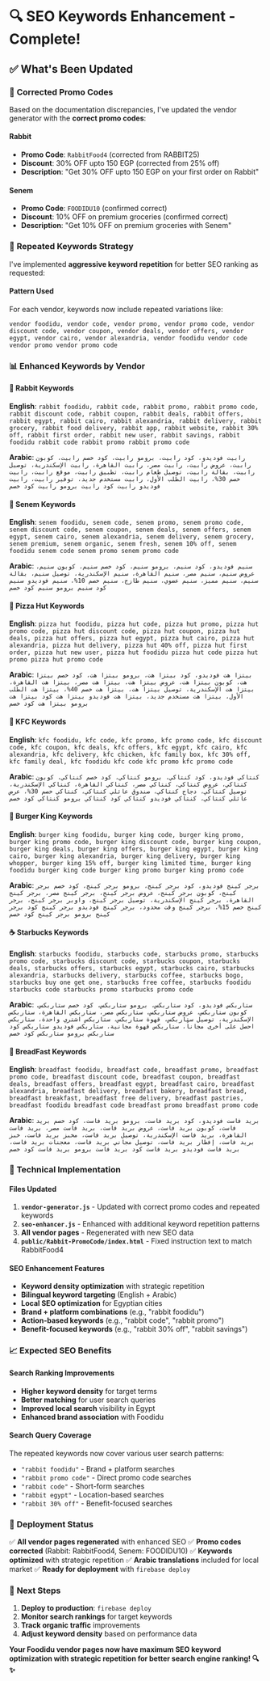 # 🔍 SEO Keywords Enhancement - Complete!

## ✅ **What's Been Updated**

### 🎯 **Corrected Promo Codes**
Based on the documentation discrepancies, I've updated the vendor generator with the **correct promo codes**:

#### **Rabbit**
- **Promo Code**: `RabbitFood4` (corrected from RABBIT25)
- **Discount**: 30% OFF upto 150 EGP (corrected from 25% off)
- **Description**: "Get 30% OFF upto 150 EGP on your first order on Rabbit"

#### **Senem**
- **Promo Code**: `FOODIDU10` (confirmed correct)
- **Discount**: 10% OFF on premium groceries (confirmed correct)
- **Description**: "Get 10% OFF on premium groceries with Senem"

### 🔄 **Repeated Keywords Strategy**

I've implemented **aggressive keyword repetition** for better SEO ranking as requested:

#### **Pattern Used**
For each vendor, keywords now include repeated variations like:
```
vendor foodidu, vendor code, vendor promo, vendor promo code, vendor discount code, vendor coupon, vendor deals, vendor offers, vendor egypt, vendor cairo, vendor alexandria, vendor foodidu vendor code vendor promo vendor promo code
```

### 📊 **Enhanced Keywords by Vendor**

#### **🐰 Rabbit Keywords**
**English**: `rabbit foodidu, rabbit code, rabbit promo, rabbit promo code, rabbit discount code, rabbit coupon, rabbit deals, rabbit offers, rabbit egypt, rabbit cairo, rabbit alexandria, rabbit delivery, rabbit grocery, rabbit food delivery, rabbit app, rabbit website, rabbit 30% off, rabbit first order, rabbit new user, rabbit savings, rabbit foodidu rabbit code rabbit promo rabbit promo code`

**Arabic**: `رابيت فوديدو، كود رابيت، برومو رابيت، كود خصم رابيت، كوبون رابيت، عروض رابيت، رابيت مصر، رابيت القاهرة، رابيت الإسكندرية، توصيل رابيت، بقالة رابيت، توصيل طعام رابيت، تطبيق رابيت، موقع رابيت، رابيت خصم 30%، رابيت الطلب الأول، رابيت مستخدم جديد، توفير رابيت، رابيت فوديدو رابيت كود رابيت برومو رابيت كود خصم`

#### **🛒 Senem Keywords**
**English**: `senem foodidu, senem code, senem promo, senem promo code, senem discount code, senem coupon, senem deals, senem offers, senem egypt, senem cairo, senem alexandria, senem delivery, senem grocery, senem premium, senem organic, senem fresh, senem 10% off, senem foodidu senem code senem promo senem promo code`

**Arabic**: `سنيم فوديدو، كود سنيم، برومو سنيم، كود خصم سنيم، كوبون سنيم، عروض سنيم، سنيم مصر، سنيم القاهرة، سنيم الإسكندرية، توصيل سنيم، بقالة سنيم، سنيم مميز، سنيم عضوي، سنيم طازج، سنيم خصم 10%، سنيم فوديدو سنيم كود سنيم برومو سنيم كود خصم`

#### **🍕 Pizza Hut Keywords**
**English**: `pizza hut foodidu, pizza hut code, pizza hut promo, pizza hut promo code, pizza hut discount code, pizza hut coupon, pizza hut deals, pizza hut offers, pizza hut egypt, pizza hut cairo, pizza hut alexandria, pizza hut delivery, pizza hut 40% off, pizza hut first order, pizza hut new user, pizza hut foodidu pizza hut code pizza hut promo pizza hut promo code`

**Arabic**: `بيتزا هت فوديدو، كود بيتزا هت، برومو بيتزا هت، كود خصم بيتزا هت، كوبون بيتزا هت، عروض بيتزا هت، بيتزا هت مصر، بيتزا هت القاهرة، بيتزا هت الإسكندرية، توصيل بيتزا هت، بيتزا هت خصم 40%، بيتزا هت الطلب الأول، بيتزا هت مستخدم جديد، بيتزا هت فوديدو بيتزا هت كود بيتزا هت برومو بيتزا هت كود خصم`

#### **🍗 KFC Keywords**
**English**: `kfc foodidu, kfc code, kfc promo, kfc promo code, kfc discount code, kfc coupon, kfc deals, kfc offers, kfc egypt, kfc cairo, kfc alexandria, kfc delivery, kfc chicken, kfc family box, kfc 30% off, kfc family deal, kfc foodidu kfc code kfc promo kfc promo code`

**Arabic**: `كنتاكي فوديدو، كود كنتاكي، برومو كنتاكي، كود خصم كنتاكي، كوبون كنتاكي، عروض كنتاكي، كنتاكي مصر، كنتاكي القاهرة، كنتاكي الإسكندرية، توصيل كنتاكي، دجاج كنتاكي، صندوق عائلي كنتاكي، كنتاكي خصم 30%، عرض عائلي كنتاكي، كنتاكي فوديدو كنتاكي كود كنتاكي برومو كنتاكي كود خصم`

#### **🍔 Burger King Keywords**
**English**: `burger king foodidu, burger king code, burger king promo, burger king promo code, burger king discount code, burger king coupon, burger king deals, burger king offers, burger king egypt, burger king cairo, burger king alexandria, burger king delivery, burger king whopper, burger king 15% off, burger king limited time, burger king foodidu burger king code burger king promo burger king promo code`

**Arabic**: `برجر كينج فوديدو، كود برجر كينج، برومو برجر كينج، كود خصم برجر كينج، كوبون برجر كينج، عروض برجر كينج، برجر كينج مصر، برجر كينج القاهرة، برجر كينج الإسكندرية، توصيل برجر كينج، واوبر برجر كينج، برجر كينج خصم 15%، برجر كينج وقت محدود، برجر كينج فوديدو برجر كينج كود برجر كينج برومو برجر كينج كود خصم`

#### **☕ Starbucks Keywords**
**English**: `starbucks foodidu, starbucks code, starbucks promo, starbucks promo code, starbucks discount code, starbucks coupon, starbucks deals, starbucks offers, starbucks egypt, starbucks cairo, starbucks alexandria, starbucks delivery, starbucks coffee, starbucks bogo, starbucks buy one get one, starbucks free coffee, starbucks foodidu starbucks code starbucks promo starbucks promo code`

**Arabic**: `ستاربكس فوديدو، كود ستاربكس، برومو ستاربكس، كود خصم ستاربكس، كوبون ستاربكس، عروض ستاربكس، ستاربكس مصر، ستاربكس القاهرة، ستاربكس الإسكندرية، توصيل ستاربكس، قهوة ستاربكس، ستاربكس اشتري واحدة، ستاربكس احصل على أخرى مجاناً، ستاربكس قهوة مجانية، ستاربكس فوديدو ستاربكس كود ستاربكس برومو ستاربكس كود خصم`

#### **🥖 BreadFast Keywords**
**English**: `breadfast foodidu, breadfast code, breadfast promo, breadfast promo code, breadfast discount code, breadfast coupon, breadfast deals, breadfast offers, breadfast egypt, breadfast cairo, breadfast alexandria, breadfast delivery, breadfast bakery, breadfast bread, breadfast breakfast, breadfast free delivery, breadfast pastries, breadfast foodidu breadfast code breadfast promo breadfast promo code`

**Arabic**: `بريد فاست فوديدو، كود بريد فاست، برومو بريد فاست، كود خصم بريد فاست، كوبون بريد فاست، عروض بريد فاست، بريد فاست مصر، بريد فاست القاهرة، بريد فاست الإسكندرية، توصيل بريد فاست، مخبز بريد فاست، خبز بريد فاست، إفطار بريد فاست، توصيل مجاني بريد فاست، معجنات بريد فاست، بريد فاست فوديدو بريد فاست كود بريد فاست برومو بريد فاست كود خصم`

### 🔧 **Technical Implementation**

#### **Files Updated**
1. **`vendor-generator.js`** - Updated with correct promo codes and repeated keywords
2. **`seo-enhancer.js`** - Enhanced with additional keyword repetition patterns
3. **All vendor pages** - Regenerated with new SEO data
4. **`public/Rabbit-PromoCode/index.html`** - Fixed instruction text to match RabbitFood4

#### **SEO Enhancement Features**
- **Keyword density optimization** with strategic repetition
- **Bilingual keyword targeting** (English + Arabic)
- **Local SEO optimization** for Egyptian cities
- **Brand + platform combinations** (e.g., "rabbit foodidu")
- **Action-based keywords** (e.g., "rabbit code", "rabbit promo")
- **Benefit-focused keywords** (e.g., "rabbit 30% off", "rabbit savings")

### 📈 **Expected SEO Benefits**

#### **Search Ranking Improvements**
- **Higher keyword density** for target terms
- **Better matching** for user search queries
- **Improved local search** visibility in Egypt
- **Enhanced brand association** with Foodidu

#### **Search Query Coverage**
The repeated keywords now cover various user search patterns:
- `"rabbit foodidu"` - Brand + platform searches
- `"rabbit promo code"` - Direct promo code searches  
- `"rabbit code"` - Short-form searches
- `"rabbit egypt"` - Location-based searches
- `"rabbit 30% off"` - Benefit-focused searches

### 🚀 **Deployment Status**

✅ **All vendor pages regenerated** with enhanced SEO
✅ **Promo codes corrected** (Rabbit: RabbitFood4, Senem: FOODIDU10)
✅ **Keywords optimized** with strategic repetition
✅ **Arabic translations** included for local market
✅ **Ready for deployment** with `firebase deploy`

### 🎯 **Next Steps**

1. **Deploy to production**: `firebase deploy`
2. **Monitor search rankings** for target keywords
3. **Track organic traffic** improvements
4. **Adjust keyword density** based on performance data

**Your Foodidu vendor pages now have maximum SEO keyword optimization with strategic repetition for better search engine ranking! 🔍✨**